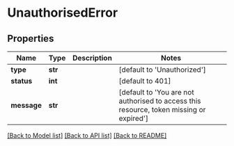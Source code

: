 # UnauthorisedError

## Properties
Name | Type | Description | Notes
------------ | ------------- | ------------- | -------------
**type** | **str** |  | [default to 'Unauthorized']
**status** | **int** |  | [default to 401]
**message** | **str** |  | [default to 'You are not authorised to access this resource, token missing or expired']

[[Back to Model list]](../README.md#documentation-for-models) [[Back to API list]](../README.md#documentation-for-api-endpoints) [[Back to README]](../README.md)

